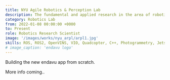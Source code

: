 ```yaml
---
title: NYU Agile Robotics & Perception Lab
description: The fundamental and applied research in the area of robotics autonomy aim to create agile autonomous machines.
category: Robotics Lab
from: 2022-01-08 00:00:00 +0000
to: Present
role: Robotics Research Scientist
image: '/images/works/nyu_arpl/arpl1.jpg'
skills: ROS, ROS2, OpenVINS, VIO, Quadcopter, C++, Photogrammetry, Jetson
# image_caption: 'endavu logo'
---
```


Building the new endavu app from scratch.

More info coming..

<!-- Video embedd -->
<!-- <p><iframe src="https://www.youtube.com/embed/yiSRTLj_rT8" loading="lazy" frameborder="0" allowfullscreen></iframe></p>
*My video medallion as a team lead - unfortunately, only in Czech* -->

<!-- Link with word -->
<!-- As the company's principles of work were facing towards the goal of becoming a [Teal Organization](https://workology.com/what-is-a-teal-organization/) with holocratic principles, my role as a team leader was **more representative and strategic than managerial** as the right to make decisions was always in the hands of the whole team. The role was **focused mainly on leadership and facilitating all information flow** - in other words: ensuring that everyone was informed of everything they needed to and providing context for any decisions that had to be made. -->


<!-- Adding image gallery -->
<!-- <div class="gallery-box">
  <div class="gallery">
    <img src="/images/works/tado/thermostat.jpg" loading="lazy" alt="Smart Thermostat">
    <img src="/images/works/tado/energyiq.jpg" loading="lazy" alt="Energy IQ">
  </div>
  <em>Photos provided by <a href="https://www.tado.com/">tado°</a></em>
</div> -->